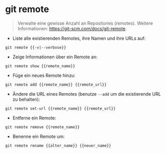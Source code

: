 # git remote

> Verwalte eine gewisse Anzahl an Repositories (remotes).
> Weitere Informationen: <https://git-scm.com/docs/git-remote>.

- Liste alle existierenden Remotes, ihre Namen und ihre URLs auf:

`git remote {{-v|--verbose}}`

- Zeige Informationen über ein Remote an:

`git remote show {{remote_name}}`

- Füge ein neues Remote hinzu:

`git remote add {{remote_name}} {{remote_url}}`

- Ändere die URL eines Remotes (benutze `--add` um die existierende URL zu behalten):

`git remote set-url {{remote_name}} {{remote_url}}`

- Entferne ein Remote:

`git remote remove {{remote_name}}`

- Benenne ein Remote um:

`git remote rename {{alter_name}} {{neuer_name}}`
